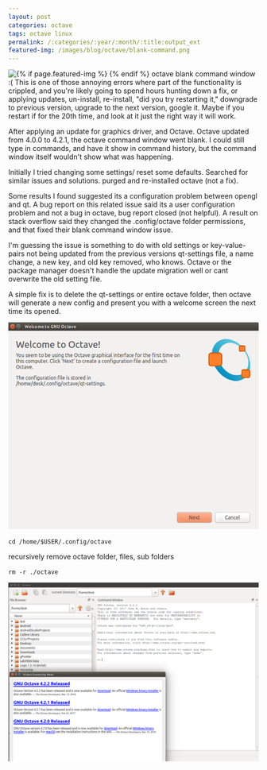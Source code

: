 ```yaml
---
layout: post
categories: octave
tags: octave linux
permalink: /:categories/:year/:month/:title:output_ext
featured-img: /images/blog/octave/blank-command.png
---
```


{% if page.featured-img %}
  <img src="{{ page.featured-img }}" class="img-fluid mr-3" style="float:left; max-width:15rem;"/>{% endif %}
octave blank command window :( This is one of those annoying errors where part of the functionality is crippled, and you're likely going to spend hours hunting down a fix, or applying updates, un-install, re-install, "did you try restarting it," downgrade to previous version, upgrade to the next version, google it. Maybe if you restart if for the 20th time, and look at it just the right way it will work.

After applying an update for graphics driver, and Octave. Octave updated from 4.0.0 to 4.2.1, the octave command window went blank. I could still type in commands, and have it show in command history, but the command window itself wouldn't show what was happening.

Initially I tried changing some settings/ reset some defaults. Searched for similar issues and solutions. purged and re-installed octave (not a fix).

Some results I found suggested its a configuration problem between opengl and qt. A bug report on this related issue said its a user configuration problem and not a bug in octave, bug report closed (not helpful). A result on stack overflow said they changed the .config/octave folder permissions, and that fixed their blank command window issue.

I'm guessing the issue is something to do with old settings or key-value-pairs not being updated from the previous versions qt-settings file, a name change, a new key, and old key removed, who knows. Octave or the package manager doesn't handle the update migration well or cant overwrite the old setting file.

A simple fix is to delete the qt-settings or entire octave folder, then octave will generate a new config and present you with a welcome screen the next time its opened.

<img src="/images/blog/octave/success.png" class="img-fluid"/>

```console
cd /home/$USER/.config/octave
```

recursively remove octave folder, files, sub folders
```console
rm -r ./octave
```
<img src="/images/blog/octave/success2.png" class="img-fluid"/>
